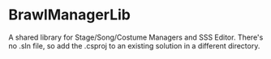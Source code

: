 BrawlManagerLib
===============

A shared library for Stage/Song/Costume Managers and SSS Editor.
There's no .sln file, so add the .csproj to an existing solution in a different directory.
